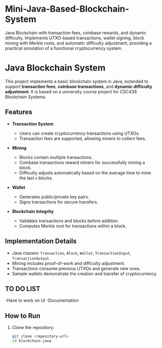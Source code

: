# Mini-Java-Based-Blockchain-System
Java Blockchain with transaction fees, coinbase rewards, and dynamic difficulty. Implements UTXO-based transactions, wallet signing, block mining with Merkle roots, and automatic difficulty adjustment, providing a practical simulation of a functional cryptocurrency system.


# Java Blockchain System

This project implements a basic blockchain system in Java, extended to support **transaction fees**, **coinbase transactions**, and **dynamic difficulty adjustment**. It is based on a university course project for CSC438 Blockchain Systems.

## Features

- **Transaction System**
  - Users can create cryptocurrency transactions using UTXOs.
  - Transaction fees are supported, allowing miners to collect fees.

- **Mining**
  - Blocks contain multiple transactions.
  - Coinbase transactions reward miners for successfully mining a block.
  - Difficulty adjusts automatically based on the average time to mine the last `n` blocks.

- **Wallet**
  - Generates public/private key pairs.
  - Signs transactions for secure transfers.

- **Blockchain Integrity**
  - Validates transactions and blocks before addition.
  - Computes Merkle root for transactions within a block.

## Implementation Details

- Java classes: `Transaction`, `Block`, `Wallet`, `TransactionInput`, `TransactionOutput`.
- Mining includes proof-of-work and difficulty adjustment.
- Transactions consume previous UTXOs and generate new ones.
- Sample wallets demonstrate the creation and transfer of cryptocurrency.

## TO DO LIST
-Have to work on UI
-Documentation

## How to Run

1. Clone the repository:
   ```bash
   git clone <repository-url>
   cd blockchain-java

